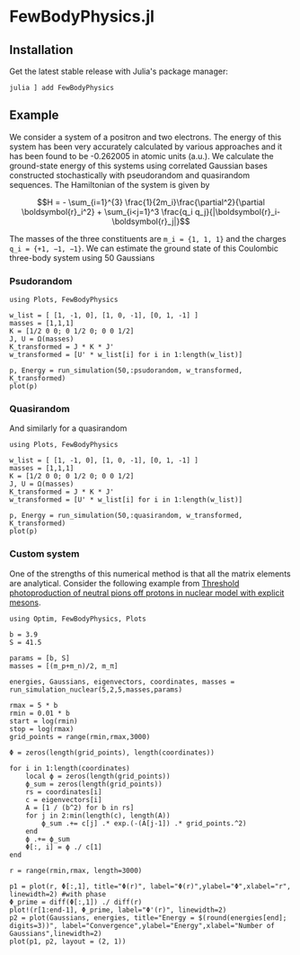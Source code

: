 # FewBodyPhysics.jl

## Installation

Get the latest stable release with Julia's package manager:

```
julia ] add FewBodyPhysics
```

## Example

We consider a system of a positron and two electrons. The energy of this system has been very accurately calculated by various approaches and it has been found to be -0.262005 in atomic units (a.u.). We calculate the ground-state energy of this systems using correlated Gaussian bases constructed stochastically with pseudorandom and quasirandom sequences. The Hamiltonian of the system is given by
```math
H = - \sum_{i=1}^{3} \frac{1}{2m_i}\frac{\partial^2}{\partial \boldsymbol{r}_i^2} + \sum_{i<j=1}^3 \frac{q_i q_j}{|\boldsymbol{r}_i-\boldsymbol{r}_j|}
```
The masses of the three constituents are `m_i = {1, 1, 1}` and the charges `q_i = {+1, −1, −1}`. We can estimate the ground state of this Coulombic three-body system using 50 Gaussians

### Psudorandom

```@example
using Plots, FewBodyPhysics

w_list = [ [1, -1, 0], [1, 0, -1], [0, 1, -1] ]
masses = [1,1,1]
K = [1/2 0 0; 0 1/2 0; 0 0 1/2]
J, U = Ω(masses)
K_transformed = J * K * J'
w_transformed = [U' * w_list[i] for i in 1:length(w_list)]

p, Energy = run_simulation(50,:psudorandom, w_transformed, K_transformed)
plot(p)
```
### Quasirandom
And similarly for a quasirandom
```@example
using Plots, FewBodyPhysics

w_list = [ [1, -1, 0], [1, 0, -1], [0, 1, -1] ]
masses = [1,1,1]
K = [1/2 0 0; 0 1/2 0; 0 0 1/2]
J, U = Ω(masses)
K_transformed = J * K * J'
w_transformed = [U' * w_list[i] for i in 1:length(w_list)]

p, Energy = run_simulation(50,:quasirandom, w_transformed, K_transformed)
plot(p)
```
### Custom system

One of the strengths of this numerical method is that all the matrix elements are analytical. Consider the following example from [Threshold photoproduction of neutral pions off protons in nuclear model with explicit mesons](https://arxiv.org/pdf/2209.12071.pdf). 

```@example
using Optim, FewBodyPhysics, Plots

b = 3.9
S = 41.5

params = [b, S]
masses = [(m_p+m_n)/2, m_π]

energies, Gaussians, eigenvectors, coordinates, masses = run_simulation_nuclear(5,2,5,masses,params)

rmax = 5 * b
rmin = 0.01 * b
start = log(rmin)
stop = log(rmax)
grid_points = range(rmin,rmax,3000)

Φ = zeros(length(grid_points), length(coordinates))

for i in 1:length(coordinates)
    local ϕ = zeros(length(grid_points))
    ϕ_sum = zeros(length(grid_points))
    rs = coordinates[i]
    c = eigenvectors[i]
    A = [1 / (b^2) for b in rs]
    for j in 2:min(length(c), length(A)) 
        ϕ_sum .+= c[j] .* exp.(-(A[j-1]) .* grid_points.^2)
    end
    ϕ .+= ϕ_sum 
    Φ[:, i] = ϕ ./ c[1]
end

r = range(rmin,rmax, length=3000)

p1 = plot(r, Φ[:,1], title="Φ(r)", label="Φ(r)",ylabel="Φ",xlabel="r", linewidth=2) #with phase
Φ_prime = diff(Φ[:,1]) ./ diff(r)
plot!(r[1:end-1], Φ_prime, label="Φ'(r)", linewidth=2)
p2 = plot(Gaussians, energies, title="Energy = $(round(energies[end]; digits=3))", label="Convergence",ylabel="Energy",xlabel="Number of Gaussians",linewidth=2)
plot(p1, p2, layout = (2, 1))
```